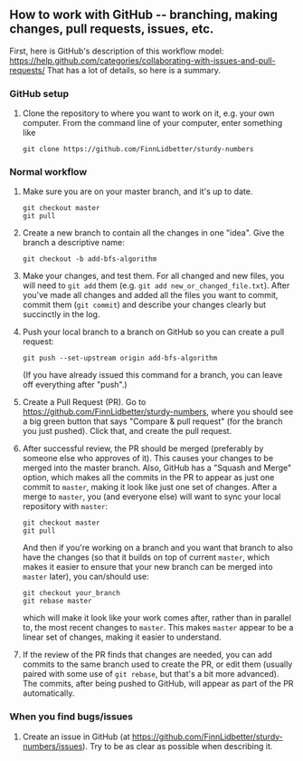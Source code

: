 ## How to work with GitHub -- branching, making changes, pull requests, issues, etc.

  First, here is GitHub's description of this workflow model:
  https://help.github.com/categories/collaborating-with-issues-and-pull-requests/
  That has a lot of details, so here is a summary.

### GitHub setup

  1. Clone the repository to where you want to work on it, e.g. your own
     computer. From the command line of your computer, enter something like
      ```
      git clone https://github.com/FinnLidbetter/sturdy-numbers
      ```

### Normal workflow

  1. Make sure you are on your master branch, and it's up to date.
      ```
      git checkout master
      git pull
      ```

  2. Create a new branch to contain all the changes in one "idea". Give the
     branch a descriptive name:
      ```
      git checkout -b add-bfs-algorithm
      ```
  3. Make your changes, and test them. For all changed and new files, you will
     need to `git add` them (e.g. `git add new_or_changed_file.txt`). After
     you've made all changes and added all the files you want to commit, commit
     them (`git commit`) and describe your changes clearly but succinctly in the
     log.
  4. Push your local branch to a branch on GitHub so you can create a pull
     request:
      ```
      git push --set-upstream origin add-bfs-algorithm
      ```
     (If you have already issued this command for a branch, you can leave off
     everything after "push".)
  5. Create a Pull Request (PR). Go to https://github.com/FinnLidbetter/sturdy-numbers,
     where you should see a big green button that says "Compare &amp; pull request"
     (for the branch you just pushed). Click that, and create the pull request.
  6. After successful review, the PR should be merged (preferably by someone else
     who approves of it).  This causes your changes to be merged into the master
     branch.  Also, GitHub has a "Squash and Merge" option, which makes all the
     commits in the PR to appear as just one commit to `master`, making it look
     like just one set of changes.  After a merge to `master`, you (and everyone
     else) will want to sync your local repository with `master`:
     ```
     git checkout master
     git pull
     ```
     And then if you're working on a branch and you want that branch to also have
     the changes (so that it builds on top of current `master`, which makes it
     easier to ensure that your new branch can be merged into `master` later),
     you can/should use:
     ```
     git checkout your_branch
     git rebase master
     ```
     which will make it look like your work comes after, rather than in parallel
     to, the most recent changes to `master`. This makes `master` appear to be a
     linear set of changes, making it easier to understand.

  7. If the review of the PR finds that changes are needed, you can add commits
     to the same branch used to create the PR, or edit them (usually paired with
     some use of `git rebase`, but that's a bit more advanced). The commits,
     after being pushed to GitHub, will appear as part of the PR automatically.

### When you find bugs/issues

  1. Create an issue in GitHub (at https://github.com/FinnLidbetter/sturdy-numbers/issues).
     Try to be as clear as possible when describing it.

</details>
